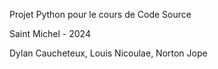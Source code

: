 Projet Python pour le cours de Code Source

Saint Michel - 2024

Dylan Caucheteux, Louis Nicoulae, Norton Jope
